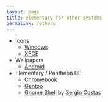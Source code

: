 ```yaml
---
layout: page
title: elementary for other systems
permalink: /others
---
```


* Icons 
  * [Windows](http://neiio.deviantart.com/art/elementary-icon-pack-479987887)
  * [XFCE](https://github.com/shimmerproject/elementary-xfce)
* Wallpapers 
  * [Android](https://play.google.com/store/apps/details?id=com.echo.elementaryoswallpaper)
* Elementary / Pantheon DE
  * [Chromebook](https://github.com/Setsuna666/elementaryos-chromebook)
  * [Gentoo](https://github.com/pimvullers/elementary)
  * [Gnome Shell](https://github.com/rastersoft/slingshot_gnome) by [Sergio Costas](https://plus.google.com/109028243437007082486)
